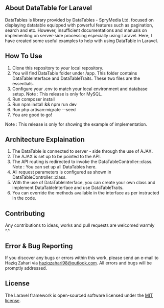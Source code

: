 ## About DataTable for Laravel

DataTables is library provided by DataTables - SpryMedia Ltd. focused on displaying datatable equipped with powerful features such as pagination, search and etc. However, insufficient documentations and manuals on implementing on server-side processing especially using Laravel. Here, I have created some useful examples to help with using DataTable in Laravel.

## How To Use

1. Clone this repository to your local repository.
2. You will find DataTable folder under /app. This folder contains DataTableInterface and DataTableTraits. These two files are the essentials.
3. Configure your .env to match your local environment and database setup. Note : This release is only for MySQL.
4. Run composer install
5. Run npm install && npm run dev
6. Run php artisan:migrate --seed
7. You are good to go!

Note : This release is only for showing the example of implementation.

## Architecture Explaination

1. The DataTable is connected to server - side through the use of AJAX. 
2. The AJAX is set up to be pointed to the API.
3. The API routing is redirected to invoke the DataTableController::class. Note : You can set up all DataTables here.
4. All request parameters is configured as shown in DataTableController::class.
5. With the use of DataTableInterface, you can create your own class and implement DataTableInterface and use DataTableTraits.
6. You can override the methods available in the interface as per instructed in the code.

## Contributing

Any contributions to ideas, works and pull requests are welcomed warmly ^.^ 

## Error & Bug Reporting

If you discover any bugs or errors within this work, please send an e-mail to Haziq Zahari via [haziqzahari98@outlook.com](mailto:haziqzahari98@outlook.com). All errors and bugs will be promptly addressed.

## License

The Laravel framework is open-sourced software licensed under the [MIT license](https://opensource.org/licenses/MIT).
